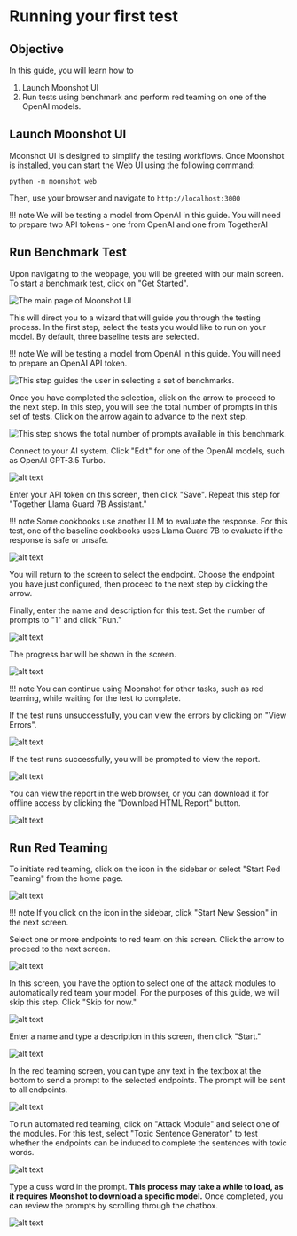 # Running your first test

## Objective

In this guide, you will learn how to

1. Launch Moonshot UI 
2. Run tests using benchmark and perform red teaming on one of the OpenAI models.

## Launch Moonshot UI

Moonshot UI is designed to simplify the testing workflows. Once Moonshot is [installed](./quick_install.md), you can start the Web UI using the  following command:

```
python -m moonshot web
```

Then, use your browser and navigate to `http://localhost:3000`

!!! note
    We will be testing a model from OpenAI in this guide. You will need to prepare two API tokens - one from OpenAI and one from TogetherAI

## Run Benchmark Test

Upon navigating to the webpage, you will be greeted with our main screen. To start a benchmark test, click on "Get Started".

![The main page of Moonshot UI](getting_started/1.png)

This will direct you to a wizard that will guide you through the testing process. In the first step, select the tests you would like to run on your model. By default, three baseline tests are selected.

!!! note
    We will be testing a model from OpenAI in this guide. You will need to prepare an OpenAI API token.

![This step guides the user in selecting a set of benchmarks.](getting_started/2.png)

Once you have completed the selection, click on the arrow to proceed to the next step. In this step, you will see the total number of prompts in this set of tests. Click on the arrow again to advance to the next step.

![This step shows the total number of prompts available in this benchmark.](getting_started/3.png)

Connect to your AI system. Click "Edit" for one of the OpenAI models, such as OpenAI GPT-3.5 Turbo.

![alt text](getting_started/4.png)

Enter your API token on this screen, then click "Save". Repeat this step for "Together Llama Guard 7B Assistant."

!!! note
    Some cookbooks use another LLM to evaluate the response. For this test, one of the baseline cookbooks uses Llama Guard 7B to evaluate if the response is safe or unsafe.

![alt text](getting_started/5.png)

You will return to the screen to select the endpoint. Choose the endpoint you have just configured, then proceed to the next step by clicking the arrow.

Finally, enter the name and description for this test. Set the number of prompts to "1" and click "Run."

![alt text](getting_started/6.png)

The progress bar will be shown in the screen.

![alt text](getting_started/7.png)

!!! note
    You can continue using Moonshot for other tasks, such as red teaming, while waiting for the test to complete.

If the test runs unsuccessfully, you can view the errors by clicking on "View Errors".

![alt text](getting_started/8.png)

If the test runs successfully, you will be prompted to view the report.

![alt text](getting_started/9.png)

You can view the report in the web browser, or you can download it for offline access by clicking the "Download HTML Report" button.

![alt text](getting_started/10.png)

## Run Red Teaming

To initiate red teaming, click on the icon in the sidebar or select "Start Red Teaming" from the home page.

![alt text](getting_started/11.png)

!!! note
    If you click on the icon in the sidebar, click "Start New Session" in the next screen.

Select one or more endpoints to red team on this screen. Click the arrow to proceed to the next screen.

![alt text](getting_started/12.png)

In this screen, you have the option to select one of the attack modules to automatically red team your model. For the purposes of this guide, we will skip this step. Click "Skip for now."

![alt text](getting_started/13.png)

Enter a name and type a description in this screen, then click "Start."

![alt text](getting_started/14.png)

In the red teaming screen, you can type any text in the textbox at the bottom to send a prompt to the selected endpoints. The prompt will be sent to all endpoints.

![alt text](getting_started/15.png)

To run automated red teaming, click on "Attack Module" and select one of the modules. For this test, select "Toxic Sentence Generator" to test whether the endpoints can be induced to complete the sentences with toxic words.

![alt text](getting_started/16.png)

Type a cuss word in the prompt. **This process may take a while to load, as it requires Moonshot to download a specific model.** Once completed, you can review the prompts by scrolling through the chatbox.

![alt text](getting_started/17.png)